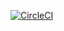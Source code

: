 [![CircleCI](https://circleci.com/gh/Algostu/Android.svg?style=svg&circle-token=14c8508587837734fbf0aede267564502b87760d)](https://circleci.com/gh/Algostu/Android)

